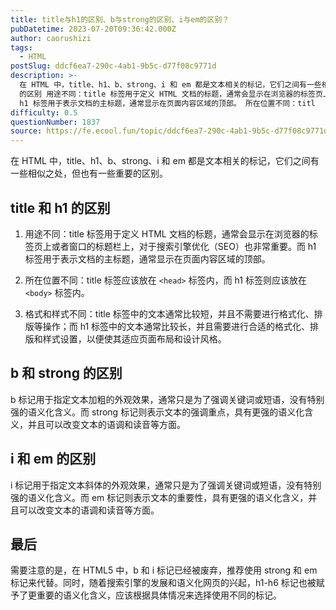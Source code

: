 ```yaml
---
title: title与h1的区别、b与strong的区别、i与em的区别？
pubDatetime: 2023-07-20T09:36:42.000Z
author: caorushizi
tags:
  - HTML
postSlug: ddcf6ea7-290c-4ab1-9b5c-d77f08c9771d
description: >-
  在 HTML 中，title、h1、b、strong、i 和 em 都是文本相关的标记，它们之间有一些相似之处，但也有一些重要的区别。 title 和 h1
  的区别 用途不同：title 标签用于定义 HTML 文档的标题，通常会显示在浏览器的标签页上或者窗口的标题栏上，对于搜索引擎优化（SEO）也非常重要。而
  h1 标签用于表示文档的主标题，通常显示在页面内容区域的顶部。 所在位置不同：titl
difficulty: 0.5
questionNumber: 1837
source: https://fe.ecool.fun/topic/ddcf6ea7-290c-4ab1-9b5c-d77f08c9771d
---
```


在 HTML 中，title、h1、b、strong、i 和 em 都是文本相关的标记，它们之间有一些相似之处，但也有一些重要的区别。

## title 和 h1 的区别

1. 用途不同：title 标签用于定义 HTML 文档的标题，通常会显示在浏览器的标签页上或者窗口的标题栏上，对于搜索引擎优化（SEO）也非常重要。而 h1 标签用于表示文档的主标题，通常显示在页面内容区域的顶部。

2. 所在位置不同：title 标签应该放在 `<head>` 标签内，而 h1 标签则应该放在 `<body>` 标签内。

3. 格式和样式不同：title 标签中的文本通常比较短，并且不需要进行格式化、排版等操作；而 h1 标签中的文本通常比较长，并且需要进行合适的格式化、排版和样式设置，以便使其适应页面布局和设计风格。

## b 和 strong 的区别

b 标记用于指定文本加粗的外观效果，通常只是为了强调关键词或短语，没有特别强的语义化含义。而 strong 标记则表示文本的强调重点，具有更强的语义化含义，并且可以改变文本的语调和读音等方面。

## i 和 em 的区别

i 标记用于指定文本斜体的外观效果，通常只是为了强调关键词或短语，没有特别强的语义化含义。而 em 标记则表示文本的重要性，具有更强的语义化含义，并且可以改变文本的语调和读音等方面。

## 最后

需要注意的是，在 HTML5 中，b 和 i 标记已经被废弃，推荐使用 strong 和 em 标记来代替。同时，随着搜索引擎的发展和语义化网页的兴起，h1-h6 标记也被赋予了更重要的语义化含义，应该根据具体情况来选择使用不同的标记。
